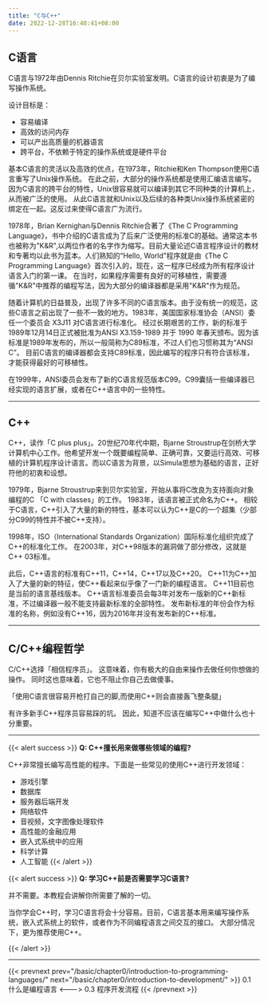 ```yaml
---
title: "C与C++"
date: 2022-12-28T16:40:41+08:00
---
```


## C语言

C语言与1972年由Dennis Ritchie在贝尔实验室发明。C语言的设计初衷是为了编写操作系统。

设计目标是：
* 容易编译
* 高效的访问内存
* 可以产出高质量的机器语言
* 跨平台，不依赖于特定的操作系统或是硬件平台

基本C语言的灵活以及高效的优点，在1973年，Ritchie和Ken Thompson使用C语言重写了Unix操作系统。
在此之前，大部分的操作系统都是使用汇编语言编写。因为C语言的跨平台的特性，Unix很容易就可以编译到其它不同种类的计算机上，从而被广泛的使用。
从此C语言就和Unix以及后续的各种类Unix操作系统紧密的绑定在一起。这反过来使得C语言广为流行。

1978年，Brian Kernighan与Dennis Ritchie合著了《The C Programming Language》，书中介绍的C语言成为了后来广泛使用的标准C的基础。通常这本书也被称为"K&R",以两位作者的名字作为缩写。目前大量论述C语言程序设计的教材和专著均以此书为蓝本。人们熟知的“Hello, World”程序就是由《The C Programming Language》首次引入的，现在，这一程序已经成为所有程序设计语言入门的第一课。
在当时，如果程序需要有良好的可移植性，需要遵循"K&R"中推荐的编程写法，因为大部分的编译器都是采用"K&R"作为规范。

随着计算机的日益普及，出现了许多不同的C语言版本。由于没有统一的规范，这些C语言之前出现了一些不一致的地方。1983年，美国国家标准协会（ANSI）委任一个委员会 X3J11 对C语言进行标准化。 经过长期艰苦的工作，新的标准于1989年12月14日正式被批准为ANSI X3.159-1989 并于 1990 年春天颁布。因为该标准是1989年发布的，所以一般简称为C89标准，不过人们也习惯称其为“ANSI C”。
目前C语言的编译器都会支持C89标准，因此编写的程序只有符合该标准，才能获得最好的可移植性。

在1999年，ANSI委员会发布了新的C语言规范版本C99。C99囊括一些编译器已经实现的语言扩展，或者在C++语言中的一些特性。

***

## C++

C++，读作「C plus plus」。20世纪70年代中期，Bjarne Stroustrup在剑桥大学计算机中心工作。他希望开发一个既要编程简单、正确可靠，又要运行高效、可移植的计算机程序设计语言。而以C语言为背景，以Simula思想为基础的语言，正好符他的初衷和设想。

1979年，Bjarne Stroustrup来到贝尔实验室，开始从事将C改良为支持面向对象编程的C 「C with classes」的工作。
1983年，该语言被正式命名为C++。
相较于C语言，C++引入了大量的新的特性，基本可以认为C++是C的一个超集（少部分C99的特性并不被C++支持）。

1998年，ISO（International Standards Organization）国际标准化组织完成了C++的标准化工作。
在2003年，对C++98版本的漏洞做了部分修改，这就是C++ 03标准。

此后，C++语言的标准有C++11，C++14，C++17以及C++20。
C++11为C++加入了大量的新的特征，使C++看起来似乎像了一门新的编程语言。
C++11目前也是当前的语言基线版本。
C++语言标准委员会每3年对发布一版新的C++新标准，不过编译器一般不能支持最新标准的全部特性。
发布新标准的年份会作为标准的名称，例如没有C++16，因为2016年并没有发布新的C++标准。

***

## C/C++编程哲学

C/C++选择「相信程序员」。
这意味着，你有极大的自由来操作去做任何你想做的操作。
同时这也意味着，它也不阻止你自己去做傻事。

「使用C语言很容易开枪打自己的脚,而使用C++则会直接轰飞整条腿」

有许多新手C++程序员容易踩的坑。
因此，知道不应该在编写C++中做什么也十分重要。

***

{{< alert success >}}
**Q: C++擅长用来做哪些领域的编程?**

C++非常擅长编写高性能的程序。下面是一些常见的使用C++进行开发领域：
* 游戏引擎
* 数据库
* 服务器后端开发
* 网络软件
* 音视频，文字图像处理软件
* 高性能的金融应用
* 嵌入式系统中的应用
* 科学计算
* 人工智能
{{< /alert >}}

{{< alert success >}}
**Q: 学习C++前是否需要学习C语言?**

并不需要。本教程会讲解你所需要了解的一切。

当你学会C++时，学习C语言将会十分容易。目前，C语言基本用来编写操作系统，嵌入式系统上的软件，或者作为不同编程语言之间交互的接口。
大部分情况下，更为推荐使用C++。

{{< /alert >}}

***

{{< prevnext prev="/basic/chapter0/introduction-to-programming-languages/" next="/basic/chapter0/introduction-to-development/" >}}
0.1 什么是编程语言
<--->
0.3 程序开发流程
{{< /prevnext >}}
